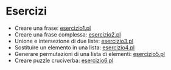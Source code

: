 # Esercizi

* Creare una frase: [esercizio1.pl](esercizio1.pl)
* Creare una frase complessa: [esercizio2.pl](esercizio2.pl)
* Unione e intersezione di due liste: [esercizio3.pl](esercizio3.pl)
* Sostituire un elemento in una lista: [esercizio4.pl](esercizio4.pl)
* Generare permutazioni di una lista di elementi: [esercizio5.pl](esercizio5.pl)
* Creare puzzle cruciverba: [esercizio6.pl](esercizio6.pl)
